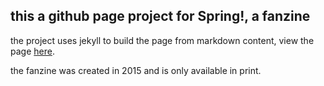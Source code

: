 ## this a github page project for Spring!, a fanzine

the project uses jekyll to build the page from markdown content, view the page [here](http://www.springfanzine.ch).


the fanzine was created in 2015 and is only available in print.
